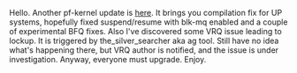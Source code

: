 Hello. Another pf-kernel update is
[here](https://pf.natalenko.name/sources/4.12/patch-4.12-pf3.xz). It brings
you compilation fix for UP systems, hopefully fixed suspend/resume with blk-mq
enabled and a couple of experimental BFQ fixes. Also I've discovered some VRQ
issue leading to lockup. It is triggered by the_silver_searcher aka ag tool.
Still have no idea what's happening there, but VRQ author is notified, and the
issue is under investigation. Anyway, everyone must upgrade. Enjoy.

